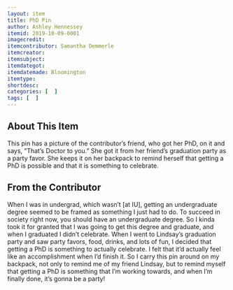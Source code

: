```yaml
---
layout: item
title: PhD Pin
author: Ashley Hennessey
itemid: 2019-10-09-0001
imagecredit: 
itemcontributor: Samantha Demmerle
itemcreator: 
itemsubject: 
itemdategot: 
itemdatemade: Bloomington
itemtype: 
shortdesc: 
categories: [  ]
tags: [  ]
---
```

## About This Item
This pin has a picture of the contributor’s friend, who got her PhD, on it and says, “That’s Doctor to you.” She got it from her friend’s graduation party as a party favor. She keeps it on her backpack to remind herself that getting a PhD is possible and that it is something to celebrate.

## From the Contributor
<p class=blockquote style=’font-size:115%;’>When I was in undergrad, which wasn’t [at IU], getting an undergraduate degree seemed to be framed as something I just had to do. To succeed in society right now, you should have an undergraduate degree. So I kinda took it for granted that I was going to get this degree and graduate, and when I graduated I didn’t celebrate. When I went to Lindsay’s graduation party and saw party favors, food, drinks, and lots of fun, I decided that getting a PhD is something to actually celebrate. I felt that it’d actually feel like an accomplishment when I’d finish it. So I carry this pin around on my backpack, not only to remind me of my friend Lindsay, but to remind myself that getting a PhD is something that I’m working towards, and when I’m finally done, it’s gonna be a party! </p>
